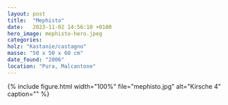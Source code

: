 ```yaml
---
layout: post
title:  "Mephisto"
date:   2023-11-02 14:56:10 +0100
hero_image: mephisto-hero.jpeg
categories: 
holz: "Kastanie/castagno"
masse: "50 x 50 x 60 cm"
date_found: "2006"
location: "Pura, Malcantone"
---
```

{% include figure.html width="100%" file="mephisto.jpg" alt="Kirsche 4" caption="" %}